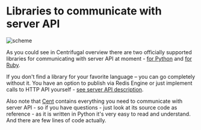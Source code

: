# Libraries to communicate with server API

![scheme](https://raw.githubusercontent.com/centrifugal/documentation/master/assets/images/scheme_api.png)

As you could see in Centrifugal overview there are
two officially supported libraries for communicating with server
API at moment - [for Python](https://github.com/centrifugal/cent) and [for Ruby](https://github.com/centrifugal/centrifuge-ruby).

If you don't find a library for your favorite language – you can go completely
without it. You have an option to publish via Redis Engine or just implement
calls to HTTP API yourself - [see server API description](../server/api.md).

Also note that [Cent](https://github.com/centrifugal/cent) contains everything you
need to communicate with server API - so if you have questions - just look at
its source code as reference - as it is written in Python it's very easy to read
and understand. And there are few lines of code actually.
